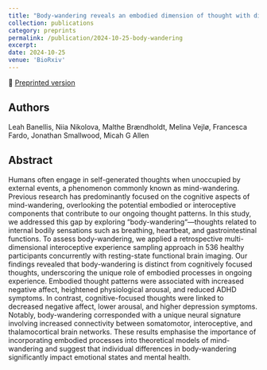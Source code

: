 ```yaml
---
title: "Body-wandering reveals an embodied dimension of thought with distinct affective and neural signatures"
collection: publications
category: preprints
permalink: /publication/2024-10-25-body-wandering
excerpt:
date: 2024-10-25
venue: 'BioRxiv'
---
```


<!--more-->

📄 [Preprinted version](https://www.biorxiv.org/content/10.1101/2024.10.25.620252v2.abstract) <br>

## Authors
Leah Banellis, Niia Nikolova, Malthe Brændholdt, Melina Vejlø, Francesca Fardo, Jonathan Smallwood, Micah G Allen

## Abstract
Humans often engage in self-generated thoughts when unoccupied by external events, a phenomenon commonly known as mind-wandering. Previous research has predominantly focused on the cognitive aspects of mind-wandering, overlooking the potential embodied or interoceptive components that contribute to our ongoing thought patterns. In this study, we addressed this gap by exploring “body-wandering“—thoughts related to internal bodily sensations such as breathing, heartbeat, and gastrointestinal functions. To assess body-wandering, we applied a retrospective multi-dimensional interoceptive experience sampling approach in 536 healthy participants concurrently with resting-state functional brain imaging. Our findings revealed that body-wandering is distinct from cognitively focused thoughts, underscoring the unique role of embodied processes in ongoing experience. Embodied thought patterns were associated with increased negative affect, heightened physiological arousal, and reduced ADHD symptoms. In contrast, cognitive-focused thoughts were linked to decreased negative affect, lower arousal, and higher depression symptoms. Notably, body-wandering corresponded with a unique neural signature involving increased connectivity between somatomotor, interoceptive, and thalamocortical brain networks. These results emphasise the importance of incorporating embodied processes into theoretical models of mind-wandering and suggest that individual differences in body-wandering significantly impact emotional states and mental health.